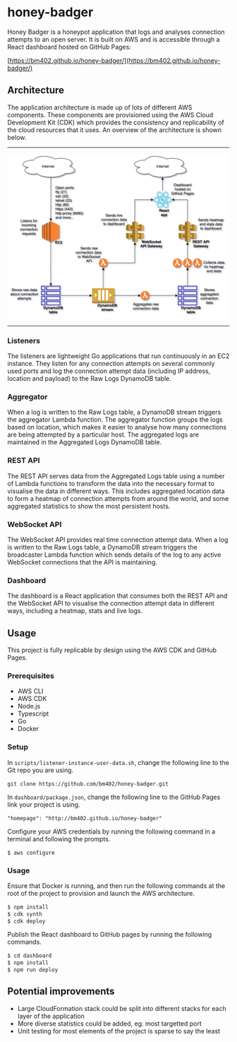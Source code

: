 # honey-badger
Honey Badger is a honeypot application that logs and analyses connection attempts to an open server.
It is built on AWS and is accessible through a React dashboard hosted on GitHub Pages:

[https://bm402.github.io/honey-badger/](https://bm402.github.io/honey-badger/)

## Architecture
The application architecture is made up of lots of different AWS components. These components are provisioned using the AWS Cloud Development Kit (CDK) which provides the consistency and replicability of the cloud resources that it uses. An overview of the architecture is shown below.

---

![Architecture diagram](images/honey-badger-arch-shadow.jpg)

---

### Listeners
The listeners are lightweight Go applications that run continuously in an EC2 instance. They listen for any connection attempts on several commonly used ports and log the connection attempt data (including IP address, location and payload) to the Raw Logs DynamoDB table.

### Aggregator
When a log is written to the Raw Logs table, a DynamoDB stream triggers the aggregator Lambda function. The aggregator function groups the logs based on location, which makes it easier to analyse how many connections are being attempted by a particular host. The aggregated logs are maintained in the Aggregated Logs DynamoDB table.

### REST API
The REST API serves data from the Aggregated Logs table using a number of Lambda functions to transform the data into the necessary format to visualise the data in different ways. This includes aggregated location data to form a heatmap of connection attempts from around the world, and some aggregated statistics to show the most persistent hosts.

### WebSocket API
The WebSocket API provides real time connection attempt data. When a log is written to the Raw Logs table, a DynamoDB stream triggers the broadcaster Lambda function which sends details of the log to any active WebSocket connections that the API is maintaining.

### Dashboard
The dashboard is a React application that consumes both the REST API and the WebSocket API to visualise the connection attempt data in different ways, including a heatmap, stats and live logs.

## Usage
This project is fully replicable by design using the AWS CDK and GitHub Pages.

### Prerequisites
- AWS CLI
- AWS CDK
- Node.js
- Typescript
- Go
- Docker

### Setup
In `scripts/listener-instance-user-data.sh`, change the following line to the Git repo you are using.
```
git clone https://github.com/bm402/honey-badger.git
```

In `dashboard/package.json`, change the following line to the GitHub Pages link your project is using.
```
"homepage": "http://bm402.github.io/honey-badger"
```

Configure your AWS credentials by running the following command in a terminal and following the prompts.
```
$ aws configure
```

### Usage
Ensure that Docker is running, and then run the following commands at the root of the project to provision and launch the AWS architecture.
```
$ npm install
$ cdk synth
$ cdk deploy
```

Publish the React dashboard to GitHub pages by running the following commands.
```
$ cd dashboard
$ npm install
$ npm run deploy
```

## Potential improvements
- Large CloudFormation stack could be split into different stacks for each layer of the application
- More diverse statistics could be added, eg. most targetted port
- Unit testing for most elements of the project is sparse to say the least
